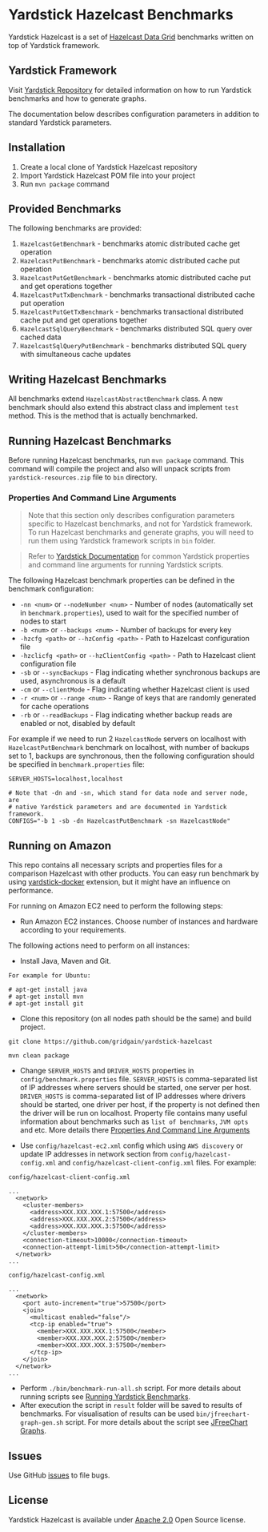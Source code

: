 # Yardstick Hazelcast Benchmarks
Yardstick Hazelcast is a set of <a href="http://hazelcast.org" target="_blank">Hazelcast Data Grid</a> benchmarks written on top of Yardstick framework.

## Yardstick Framework
Visit <a href="https://github.com/gridgain/yardstick" target="_blank">Yardstick Repository</a> for detailed information on how to run Yardstick benchmarks and how to generate graphs.

The documentation below describes configuration parameters in addition to standard Yardstick parameters.

## Installation
1. Create a local clone of Yardstick Hazelcast repository
2. Import Yardstick Hazelcast POM file into your project
3. Run `mvn package` command

## Provided Benchmarks
The following benchmarks are provided:

1. `HazelcastGetBenchmark` - benchmarks atomic distributed cache get operation
2. `HazelcastPutBenchmark` - benchmarks atomic distributed cache put operation
3. `HazelcastPutGetBenchmark` - benchmarks atomic distributed cache put and get operations together
4. `HazelcastPutTxBenchmark` - benchmarks transactional distributed cache put operation
5. `HazelcastPutGetTxBenchmark` - benchmarks transactional distributed cache put and get operations together
6. `HazelcastSqlQueryBenchmark` - benchmarks distributed SQL query over cached data
7. `HazelcastSqlQueryPutBenchmark` - benchmarks distributed SQL query with simultaneous cache updates

## Writing Hazelcast Benchmarks
All benchmarks extend `HazelcastAbstractBenchmark` class. A new benchmark should also extend this abstract class and implement `test` method. This is the method that is actually benchmarked.

## Running Hazelcast Benchmarks
Before running Hazelcast benchmarks, run `mvn package` command. This command will compile the project and also will unpack scripts from `yardstick-resources.zip` file to `bin` directory.

### Properties And Command Line Arguments
> Note that this section only describes configuration parameters specific to Hazelcast benchmarks, and not for Yardstick framework. To run Hazelcast benchmarks and generate graphs, you will need to run them using Yardstick framework scripts in `bin` folder.

> Refer to [Yardstick Documentation](https://github.com/gridgain/yardstick) for common Yardstick properties and command line arguments for running Yardstick scripts.

The following Hazelcast benchmark properties can be defined in the benchmark configuration:

* `-nn <num>` or `--nodeNumber <num>` - Number of nodes (automatically set in `benchmark.properties`), used to wait for the specified number of nodes to start
* `-b <num>` or `--backups <num>` - Number of backups for every key
* `-hzcfg <path>` or `--hzConfig <path>` - Path to Hazelcast configuration file
* `-hzclicfg <path>` or `--hzClientConfig <path>` - Path to Hazelcast client configuration file
* `-sb` or `--syncBackups` - Flag indicating whether synchronous backups are used, asynchronous is a default
* `-cm` or `--clientMode` - Flag indicating whether Hazelcast client is used
* `-r <num>` or `--range <num>` - Range of keys that are randomly generated for cache operations
* `-rb` or `--readBackups` - Flag indicating whether backup reads are enabled or not, disabled by default

For example if we need to run 2 `HazelcastNode` servers on localhost with `HazelcastPutBenchmark` benchmark on localhost, with number of backups set to 1, backups are synchronous, then the following configuration should be specified in `benchmark.properties` file:

```
SERVER_HOSTS=localhost,localhost
    
# Note that -dn and -sn, which stand for data node and server node, are 
# native Yardstick parameters and are documented in Yardstick framework.
CONFIGS="-b 1 -sb -dn HazelcastPutBenchmark -sn HazelcastNode"
```

## Running on Amazon

This repo contains all necessary scripts and properties files for a comparison Hazelcast with other products.
You can easy run benchmark by using [yardstick-docker](https://github.com/yardstick-benchmarks/yardstick-docker) extension, but it might have an influence on performance.

For running on Amazon EC2 need to perform the following steps:

* Run Amazon EC2 instances. Choose number of instances and hardware according to your requirements.

The following actions need to perform on all instances:

* Install Java, Maven and Git.

```
For example for Ubuntu:

# apt-get install java
# apt-get install mvn
# apt-get install git
```

* Clone this repository (on all nodes path should be the same) and build project.

```
git clone https://github.com/gridgain/yardstick-hazelcast

mvn clean package
```

* Change `SERVER_HOSTS` and `DRIVER_HOSTS` properties in `config/benchmark.properties` file. 
`SERVER_HOSTS` is comma-separated list of IP addresses where servers should be started, one server per host. 
`DRIVER_HOSTS` is comma-separated list of IP addresses where drivers should be started, one driver per host, if the 
property is not defined then the driver will be run on localhost.
Property file contains many useful information about benchmarks such as `list of benchmarks`, `JVM opts` and etc. More details there
[Properties And Command Line Arguments](https://github.com/gridgain/yardstick#properties-and-command-line-arguments)

* Use `config/hazelcast-ec2.xml` config which using `AWS discovery` or update IP addresses in network section from 
`config/hazelcast-config.xml` and `config/hazelcast-client-config.xml` files. For example:

```
config/hazelcast-client-config.xml

...
  <network>
    <cluster-members>
      <address>XXX.XXX.XXX.1:57500</address>
      <address>XXX.XXX.XXX.2:57500</address>
      <address>XXX.XXX.XXX.3:57500</address>
    </cluster-members>
    <connection-timeout>10000</connection-timeout>
    <connection-attempt-limit>50</connection-attempt-limit>
  </network>
...
```

```
config/hazelcast-config.xml

...  
  <network>
    <port auto-increment="true">57500</port>
    <join>
      <multicast enabled="false"/>
      <tcp-ip enabled="true">
        <member>XXX.XXX.XXX.1:57500</member>
        <member>XXX.XXX.XXX.2:57500</member>
        <member>XXX.XXX.XXX.3:57500</member>
      </tcp-ip>
    </join>
  </network>
...
```
* Perform `./bin/benchmark-run-all.sh` script. For more details about running scripts see [Running Yardstick Benchmarks](https://github.com/gridgain/yardstick#running-yardstick-benchmarks).
* After execution the script in `result` folder will be saved to results of benchmarks. For visualisation of results can be used `bin/jfreechart-graph-gen.sh` script. 
For more details about the script see [JFreeChart Graphs](https://github.com/gridgain/yardstick#jfreechart-graphs).

## Issues
Use GitHub [issues](https://github.com/gridgain/yardstick-hazelcast/issues) to file bugs.

## License
Yardstick Hazelcast is available under [Apache 2.0](http://www.apache.org/licenses/LICENSE-2.0.html) Open Source license.
